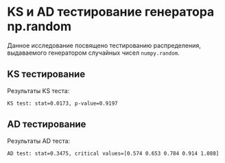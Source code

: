 # KS и AD тестирование генератора np.random

Данное исследование посвящено тестированию распределения,
выдаваемого генератором случайных чисел `numpy.random`.

## KS тестирование

Результаты KS теста:

```
KS test: stat=0.0173, p-value=0.9197
```

## AD тестирование

Результаты AD теста:

```
AD test: stat=0.3475, critical values=[0.574 0.653 0.784 0.914 1.088]
```
